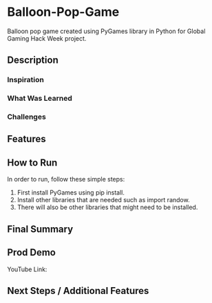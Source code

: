 # Balloon-Pop-Game
Balloon pop game created using PyGames library in Python for Global Gaming Hack Week project. 


## Description
### Inspiration 

### What Was Learned 

### Challenges 

## Features 

## How to Run
In order to run, follow these simple steps: 
1. First install PyGames using pip install. 
2. Install other libraries that are needed such as import randow. 
3. There will also be other libraries that might need to be installed.  

## Final Summary 

## Prod Demo 
YouTube Link: 

## Next Steps / Additional Features 
